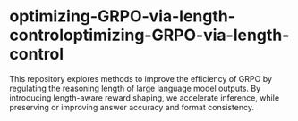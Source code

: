 # optimizing-GRPO-via-length-controloptimizing-GRPO-via-length-control
This repository explores methods to improve the efficiency of GRPO by regulating the reasoning length of large language model outputs. By introducing length-aware reward shaping, we accelerate inference, while preserving or improving answer accuracy and format consistency.

